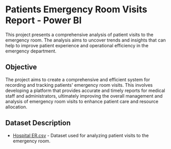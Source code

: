 # Patients Emergency Room Visits Report - Power BI
This project presents a comprehensive analysis of patient visits to the emergency room. The analysis aims to uncover trends and insights that can help to improve patient experience and operational efficiency in the emergency department.

## Objective
The project aims to create a comprehensive and efficient system for recording and tracking patients' emergency room visits. This involves developing a platform that provides accurate and timely reports for medical staff and administrators, ultimately improving the overall management and analysis of emergency room visits to enhance patient care and resource allocation.

## Dataset Description
- [Hospital ER.csv](https://github.com/user-attachments/files/15525320/Hospital.ER.csv) - Dataset used for analyzing patient visits to the emergency room.
